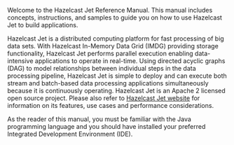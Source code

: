 Welcome to the Hazelcast Jet Reference Manual. This manual includes
concepts, instructions, and samples to guide you on how to use Hazelcast
Jet to build applications.

Hazelcast Jet is a distributed computing platform for fast processing of
big data sets. With Hazelcast In-Memory Data Grid (IMDG) providing
storage functionality, Hazelcast Jet performs parallel execution
enabling data-intensive applications to operate in real-time. Using
directed acyclic graphs (DAG) to model relationships between individual
steps in the data processing pipeline, Hazelcast Jet is simple to deploy
and can execute both stream and batch-based data processing applications
simultaneously because it is continuously operating. Hazelcast Jet is an
Apache 2 licensed open source project. Please also refer to
[Hazelcast Jet website](http://jet.hazelcast.org/) for information on
its features, use cases and performance considerations.

As the reader of this manual, you must be familiar with the Java
programming language and you should have installed your preferred
Integrated Development Environment (IDE).
